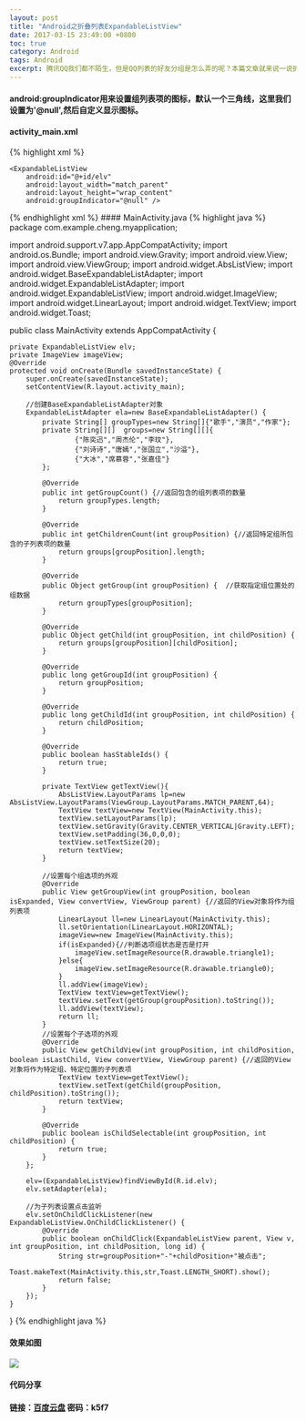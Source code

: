 ```yaml
---
layout: post
title: "Android之折叠列表ExpandableListView"
date: 2017-03-15 23:49:00 +0800
toc: true
category: Android
tags: Android
excerpt: 腾讯QQ我们都不陌生，但是QQ列表的好友分组是怎么弄的呢？本篇文章就来说一说折叠列表的事儿。
---
```


#### android:groupIndicator用来设置组列表项的图标，默认一个三角线，这里我们设置为'@null',然后自定义显示图标。
#### activity_main.xml
{% highlight xml %}
<?xml version="1.0" encoding="utf-8"?>
<LinearLayout xmlns:android="http://schemas.android.com/apk/res/android"
    xmlns:tools="http://schemas.android.com/tools"
    android:id="@+id/activity_main"
    android:layout_width="match_parent"
    android:layout_height="match_parent"
    android:orientation="vertical"
    tools:context="com.example.cheng.myapplication.MainActivity">

    <ExpandableListView
        android:id="@+id/elv"
        android:layout_width="match_parent"
        android:layout_height="wrap_content"
        android:groupIndicator="@null" />

</LinearLayout>
{% endhighlight xml %}
#### MainActivity.java
{% highlight java %}
package com.example.cheng.myapplication;

import android.support.v7.app.AppCompatActivity;
import android.os.Bundle;
import android.view.Gravity;
import android.view.View;
import android.view.ViewGroup;
import android.widget.AbsListView;
import android.widget.BaseExpandableListAdapter;
import android.widget.ExpandableListAdapter;
import android.widget.ExpandableListView;
import android.widget.ImageView;
import android.widget.LinearLayout;
import android.widget.TextView;
import android.widget.Toast;

public class MainActivity extends AppCompatActivity {

    private ExpandableListView elv;
    private ImageView imageView;
    @Override
    protected void onCreate(Bundle savedInstanceState) {
        super.onCreate(savedInstanceState);
        setContentView(R.layout.activity_main);

        //创建BaseExpandableListAdapter对象
        ExpandableListAdapter ela=new BaseExpandableListAdapter() {
            private String[] groupTypes=new String[]{"歌手","演员","作家"};
            private String[][]  groups=new String[][]{
                    {"陈奕迅","周杰伦","李玟"},
                    {"刘诗诗","唐嫣","张国立","沙溢"},
                    {"大冰","席慕蓉","张嘉佳"}
            };

            @Override
            public int getGroupCount() {//返回包含的组列表项的数量
                return groupTypes.length;
            }

            @Override
            public int getChildrenCount(int groupPosition) {//返回特定组所包含的子列表项的数量
                return groups[groupPosition].length;
            }

            @Override
            public Object getGroup(int groupPosition) {  //获取指定组位置处的组数据
                return groupTypes[groupPosition];
            }

            @Override
            public Object getChild(int groupPosition, int childPosition) {
                return groups[groupPosition][childPosition];
            }

            @Override
            public long getGroupId(int groupPosition) {
                return groupPosition;
            }

            @Override
            public long getChildId(int groupPosition, int childPosition) {
                return childPosition;
            }

            @Override
            public boolean hasStableIds() {
                return true;
            }

            private TextView getTextView(){
                AbsListView.LayoutParams lp=new AbsListView.LayoutParams(ViewGroup.LayoutParams.MATCH_PARENT,64);
                TextView textView=new TextView(MainActivity.this);
                textView.setLayoutParams(lp);
                textView.setGravity(Gravity.CENTER_VERTICAL|Gravity.LEFT);
                textView.setPadding(36,0,0,0);
                textView.setTextSize(20);
                return textView;
            }

            //设置每个组选项的外观
            @Override
            public View getGroupView(int groupPosition, boolean isExpanded, View convertView, ViewGroup parent) {//返回的View对象将作为组列表项
                LinearLayout ll=new LinearLayout(MainActivity.this);
                ll.setOrientation(LinearLayout.HORIZONTAL);
                imageView=new ImageView(MainActivity.this);
                if(isExpanded){//判断选项组状态是否是打开
                    imageView.setImageResource(R.drawable.triangle1);
                }else{
                    imageView.setImageResource(R.drawable.triangle0);
                }
                ll.addView(imageView);
                TextView textView=getTextView();
                textView.setText(getGroup(groupPosition).toString());
                ll.addView(textView);
                return ll;
            }
            //设置每个子选项的外观
            @Override
            public View getChildView(int groupPosition, int childPosition, boolean isLastChild, View convertView, ViewGroup parent) {//返回的View对象将作为特定组、特定位置的子列表项
                TextView textView=getTextView();
                textView.setText(getChild(groupPosition, childPosition).toString());
                return textView;
            }

            @Override
            public boolean isChildSelectable(int groupPosition, int childPosition) {
                return true;
            }
        };

        elv=(ExpandableListView)findViewById(R.id.elv);
        elv.setAdapter(ela);

        //为子列表设置点击监听
        elv.setOnChildClickListener(new ExpandableListView.OnChildClickListener() {
            @Override
            public boolean onChildClick(ExpandableListView parent, View v, int groupPosition, int childPosition, long id) {
                String str=groupPosition+"-"+childPosition+"被点击";
                Toast.makeText(MainActivity.this,str,Toast.LENGTH_SHORT).show();
                return false;
            }
        });
    }
}
{% endhighlight java %}

#### 效果如图
![]({{site.url}}/img/elv.gif)

#### 代码分享
#### 链接：[百度云盘](http://pan.baidu.com/s/1bph95d9) 密码：k5f7
